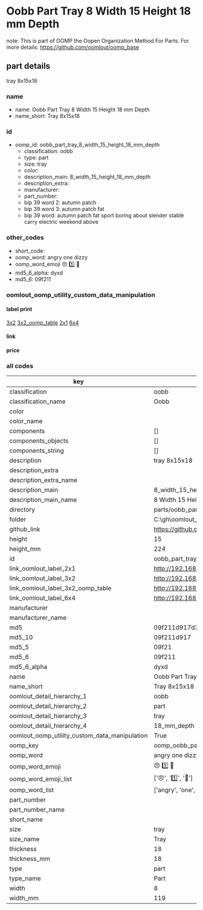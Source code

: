 # Oobb Part Tray 8 Width 15 Height 18 mm Depth  

note: This is part of OOMP the Oopen Organization Method For Parts. For more details: https://github.com/oomlout/oomp_base

##  part details
  



tray 8x15x18



### name
* name: Oobb Part Tray 8 Width 15 Height 18 mm Depth
* name_short: Tray 8x15x18 
### id
* oomp_id: oobb_part_tray_8_width_15_height_18_mm_depth
  * classification: oobb
  * type: part
  * size: tray
  * color: 
  * description_main: 8_width_15_height_18_mm_depth
  * description_extra: 
  * manufacturer: 
  * part_number: 
  * bip 39 word 2: autumn patch
  * bip 39 word 3: autumn patch fat
  * bip 39 word: autumn patch fat sport boring about slender stable carry electric weekend above

### other_codes
* short_code: 
* oomp_word: angry one dizzy
* oomp_word_emoji :angry: :one: :dizzy:
* md5_6_alpha: dyxd
* md5_6: 09f211






### oomlout_oomp_utility_custom_data_manipulation
#### label print
[3x2](http://192.168.1.245:1112/?label=oomp%20dyxd)
[3x2_oomp_table](http://192.168.1.108:1112/?label=oomp%20dyxd)
[2x1](http://192.168.1.242:1112/?label=oomp%20dyxd)
[6x4](http://192.168.1.55:1112/?label=oomp%20dyxd)    

#### link

                              

#### price







### all codes 
| key | value |  
| --- | --- |  
| classification | oobb |  
| classification_name | Oobb |  
| color |  |  
| color_name |  |  
| components | [] |  
| components_objects | [] |  
| components_string | [] |  
| description | tray 8x15x18 |  
| description_extra |  |  
| description_extra_name |  |  
| description_main | 8_width_15_height_18_mm_depth |  
| description_main_name | 8 Width 15 Height 18 mm Depth |  
| directory | parts/oobb_part_tray_8_width_15_height_18_mm_depth |  
| folder | C:\gh\oomlout_oobb_version_4_generated_parts\parts\oobb_part_tray_8_width_15_height_18_mm_depth |  
| github_link | https://github.com/oomlout/oomlout_oomp_part_src/tree/main/parts/oobb_part_tray_8_width_15_height_18_mm_depth |  
| height | 15 |  
| height_mm | 224 |  
| id | oobb_part_tray_8_width_15_height_18_mm_depth |  
| link_oomlout_label_2x1 | http://192.168.1.242:1112/?label=oomp%20dyxd |  
| link_oomlout_label_3x2 | http://192.168.1.245:1112/?label=oomp%20dyxd |  
| link_oomlout_label_3x2_oomp_table | http://192.168.1.108:1112/?label=oomp%20dyxd |  
| link_oomlout_label_6x4 | http://192.168.1.55:1112/?label=oomp%20dyxd |  
| manufacturer |  |  
| manufacturer_name |  |  
| md5 | 09f211d917d3d968018cfd2aa6e8307d |  
| md5_10 | 09f211d917 |  
| md5_5 | 09f21 |  
| md5_6 | 09f211 |  
| md5_6_alpha | dyxd |  
| name | Oobb Part Tray 8 Width 15 Height 18 mm Depth |  
| name_short | Tray 8x15x18  |  
| oomlout_detail_hierarchy_1 | oobb |  
| oomlout_detail_hierarchy_2 | part |  
| oomlout_detail_hierarchy_3 | tray |  
| oomlout_detail_hierarchy_4 | 18_mm_depth |  
| oomlout_oomp_utility_custom_data_manipulation | True |  
| oomp_key | oomp_oobb_part_tray_8_width_15_height_18_mm_depth |  
| oomp_word | angry one dizzy |  
| oomp_word_emoji | :angry: :one: :dizzy: |  
| oomp_word_emoji_list | [':angry:', ':one:', ':dizzy:'] |  
| oomp_word_list | ['angry', 'one', 'dizzy'] |  
| part_number |  |  
| part_number_name |  |  
| short_name |  |  
| size | tray |  
| size_name | Tray |  
| thickness | 18 |  
| thickness_mm | 18 |  
| type | part |  
| type_name | Part |  
| width | 8 |  
| width_mm | 119 |  
